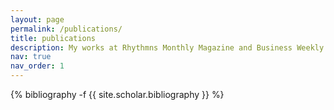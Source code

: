 ```yaml
---
layout: page
permalink: /publications/
title: publications
description: My works at Rhythmns Monthly Magazine and Business Weekly Magazine.
nav: true
nav_order: 1
---
```

<!-- _pages/publications.md -->
<div class="publications">

{% bibliography -f {{ site.scholar.bibliography }} %}

</div>
